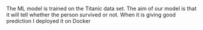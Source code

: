 The ML model is trained on the Titanic data set. The aim of our model is that it will tell whether the person survived or not. When it is giving good prediction I deployed it on Docker
